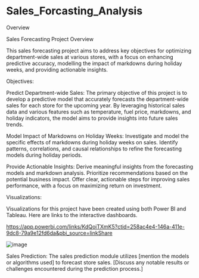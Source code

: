 # Sales_Forcasting_Analysis

Overview

Sales Forecasting Project Overview

This sales forecasting project aims to address key objectives for optimizing department-wide sales at various stores, with a focus on enhancing predictive accuracy, modelling the impact of markdowns during holiday weeks, and providing actionable insights.

Objectives:

Predict Department-wide Sales:
The primary objective of this project is to develop a predictive model that accurately forecasts the department-wide sales for each store for the upcoming year. By leveraging historical sales data and various features such as temperature, fuel price, markdowns, and holiday indicators, the model aims to provide insights into future sales trends.

Model Impact of Markdowns on Holiday Weeks:
Investigate and model the specific effects of markdowns during holiday weeks on sales.
Identify patterns, correlations, and causal relationships to refine the forecasting models during holiday periods.

Provide Actionable Insights:
Derive meaningful insights from the forecasting models and markdown analysis.
Prioritize recommendations based on the potential business impact.
Offer clear, actionable steps for improving sales performance, with a focus on maximizing return on investment.

Visualizations:

Visualizations for this project have been created using both Power BI and Tableau. Here are links to the interactive dashboards.

https://app.powerbi.com/links/KdQoiTXmK5?ctid=258ac4e4-146a-411e-9dc8-79a9e12fd6da&pbi_source=linkShare


 ![image](https://github.com/LeyanderJos/Sales_Forcasting_Analysis/assets/135812635/a239800e-f543-4d89-a799-04dd103b14bd)



Sales Prediction:
The sales prediction module utilizes [mention the models or algorithms used] to forecast store sales. [Discuss any notable results or challenges encountered during the prediction process.]

